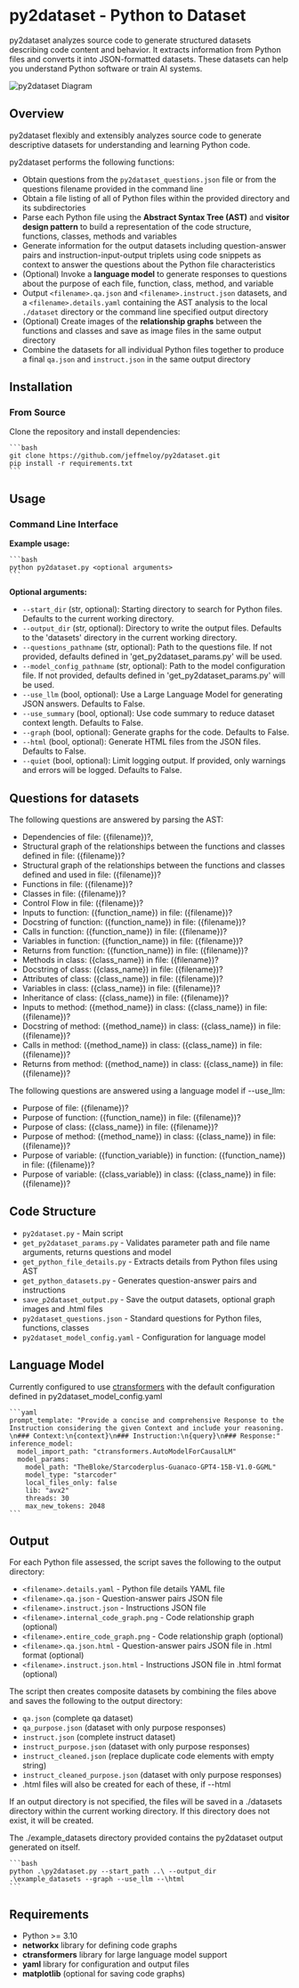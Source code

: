 # py2dataset - Python to Dataset

py2dataset analyzes source code to generate structured datasets describing code content and behavior. It extracts information from Python files and converts it into JSON-formatted datasets. These datasets can help you understand Python software or train AI systems.

![py2dataset Diagram](py2dataset.png)

## Overview

py2dataset flexibly and extensibly analyzes source code to generate descriptive datasets for understanding and learning Python code.

py2dataset performs the following functions:

- Obtain questions from the `py2dataset_questions.json` file or from the questions filename provided in the command line
- Obtain a file listing of all of Python files within the provided directory and its subdirectories
- Parse each Python file using the **Abstract Syntax Tree (AST)** and **visitor design pattern** to build a representation of the code structure, functions, classes, methods and variables
- Generate information for the output datasets including question-answer pairs and instruction-input-output triplets using code snippets as context to answer the questions about the Python file characteristics
- (Optional) Invoke a **language model** to generate responses to questions about the purpose of each file, function, class, method, and variable
- Output `<filename>.qa.json` and `<filename>.instruct.json` datasets, and a `<filename>.details.yaml` containing the AST analysis to the local `./dataset` directory or the command line specified output directory 
- (Optional) Create images of the **relationship graphs** between the functions and classes and save as image files in the same output directory
- Combine the datasets for all individual Python files together to produce a final `qa.json` and `instruct.json` in the same output directory

## Installation 

### From Source

Clone the repository and install dependencies:

    ```bash
    git clone https://github.com/jeffmeloy/py2dataset.git
    pip install -r requirements.txt 
    ```

## Usage

### Command Line Interface

**Example usage:**
    
    ```bash
    python py2dataset.py <optional arguments>
    ```

**Optional arguments:**
- `--start_dir` (str, optional): Starting directory to search for Python files. Defaults to the current working directory.
- `--output_dir` (str, optional): Directory to write the output files. Defaults to the 'datasets' directory in the current working directory.
- `--questions_pathname` (str, optional): Path to the questions file. If not provided, defaults defined in 'get_py2dataset_params.py' will be used.
- `--model_config_pathname` (str, optional): Path to the model configuration file. If not provided, defaults defined in 'get_py2dataset_params.py' will be used.
- `--use_llm` (bool, optional): Use a Large Language Model for generating JSON answers. Defaults to False.
- `--use_summary` (bool, optional): Use code summary to reduce dataset context length. Defaults to False.
- `--graph` (bool, optional): Generate graphs for the code. Defaults to False.
- `--html` (bool, optional): Generate HTML files from the JSON files. Defaults to False.
- `--quiet` (bool, optional): Limit logging output. If provided, only warnings and errors will be logged. Defaults to False.

## Questions for datasets

The following questions are answered by parsing the AST:
- Dependencies of file: ({filename})?,
- Structural graph of the relationships between the functions and classes defined in file: ({filename})?
- Structural graph of the relationships between the functions and classes defined and used in file: ({filename})?
- Functions in file: ({filename})?
- Classes in file: ({filename})?
- Control Flow in file: ({filename})?
- Inputs to function: ({function_name}) in file: ({filename})?
- Docstring of function: ({function_name}) in file: ({filename})?
- Calls in function: ({function_name}) in file: ({filename})?
- Variables in function: ({function_name}) in file: ({filename})?
- Returns from function: ({function_name}) in file: ({filename})?
- Methods in class: ({class_name}) in file: ({filename})?
- Docstring of class: ({class_name}) in file: ({filename})?
- Attributes of class: ({class_name}) in file: ({filename})?
- Variables in class: ({class_name}) in file: ({filename})?
- Inheritance of class: ({class_name}) in file: ({filename})?
- Inputs to method: ({method_name}) in class: ({class_name}) in file: ({filename})?
- Docstring of method: ({method_name}) in class: ({class_name}) in file: ({filename})?
- Calls in method: ({method_name}) in class: ({class_name}) in file: ({filename})?
- Returns from method: ({method_name}) in class: ({class_name}) in file: ({filename})?

The following questions are answered using a language model if --use_llm: 
- Purpose of file: ({filename})?
- Purpose of function: ({function_name}) in file: ({filename})?
- Purpose of class: ({class_name}) in file: ({filename})?
- Purpose of method: ({method_name}) in class: ({class_name}) in file: ({filename})?
- Purpose of variable: ({function_variable}) in function: ({function_name}) in file: ({filename})?
- Purpose of variable: ({class_variable}) in class: ({class_name}) in file: ({filename})?

## Code Structure

- `py2dataset.py` - Main script
- `get_py2dataset_params.py` - Validates parameter path and file name arguments, returns questions and model
- `get_python_file_details.py` - Extracts details from Python files using AST
- `get_python_datasets.py` - Generates question-answer pairs and instructions
- `save_p2dataset_output.py` - Save the output datasets, optional graph images and .html files 
- `py2dataset_questions.json` - Standard questions for Python files, functions, classes
- `py2dataset_model_config.yaml` - Configuration for language model
    
## Language Model 

Currently configured to use [ctransformers](https://github.com/marella/ctransformers) with the default configuration defined in py2dataset_model_config.yaml

    ```yaml
    prompt_template: "Provide a concise and comprehensive Response to the Instruction considering the given Context and include your reasoning. \n### Context:\n{context}\n### Instruction:\n{query}\n### Response:"
    inference_model:
      model_import_path: "ctransformers.AutoModelForCausalLM"
      model_params:
        model_path: "TheBloke/Starcoderplus-Guanaco-GPT4-15B-V1.0-GGML"
        model_type: "starcoder"
        local_files_only: false
        lib: "avx2"
        threads: 30
        max_new_tokens: 2048
    ```

## Output

For each Python file assessed, the script saves the following to the output directory:

- `<filename>.details.yaml` - Python file details YAML file
- `<filename>.qa.json` - Question-answer pairs JSON file
- `<filename>.instruct.json` - Instructions JSON file
- `<filename>.internal_code_graph.png` - Code relationship graph (optional)
- `<filename>.entire_code_graph.png` - Code relationship graph (optional)
- `<filename>.qa.json.html` - Question-answer pairs JSON file in .html format (optional)
- `<filename>.instruct.json.html` - Instructions JSON file in .html format (optional)

The script then creates composite datasets by combining the files above and saves the following to the output directory:

- `qa.json` (complete qa dataset)
- `qa_purpose.json` (dataset with only purpose responses)
- `instruct.json` (complete instruct dataset)
- `instruct_purpose.json` (dataset with only purpose responses)
- `instruct_cleaned.json` (replace duplicate code elements with empty string)
- `instruct_cleaned_purpose.json` (dataset with only purpose responses)
- .html files will also be created for each of these, if --html  

If an output directory is not specified, the files will be saved in a ./datasets directory within the current working directory. If this directory does not exist, it will be created.

The ./example_datasets directory provided contains the py2dataset output generated on itself. 
    
    ```bash
    python .\py2dataset.py --start_path ..\ --output_dir .\example_datasets --graph --use_llm --\html
    ```
## Requirements

- Python >= 3.10
- **networkx** library for defining code graphs
- **ctransformers** library for large language model support
- **yaml** library for configuration and output files
- **matplotlib** (optional for saving code graphs)